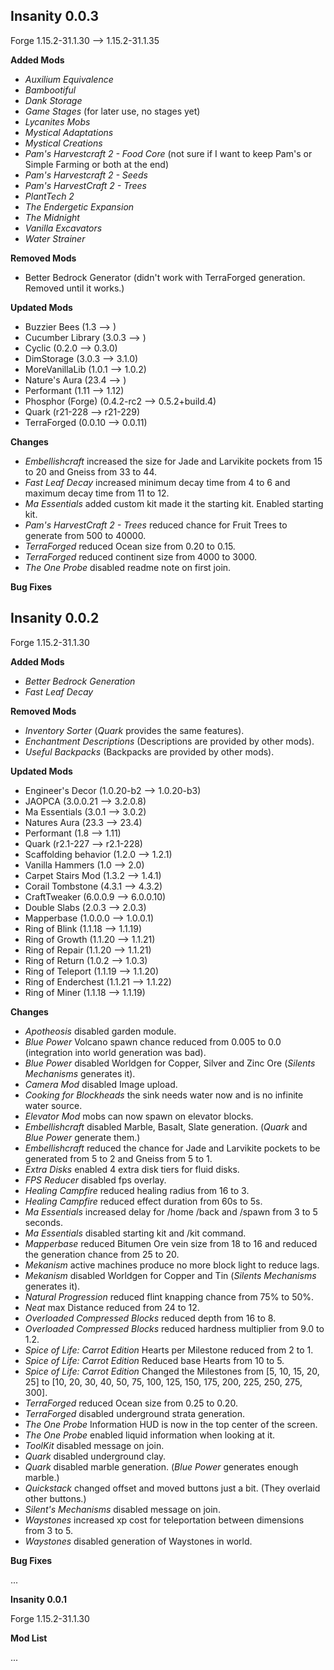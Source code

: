 Insanity 0.0.3
--------------

Forge 1.15.2-31.1.30 --> 1.15.2-31.1.35

**Added Mods**

* *Auxilium Equivalence*
* *Bambootiful*
* *Dank Storage*
* *Game Stages* (for later use, no stages yet)
* *Lycanites Mobs*
* *Mystical Adaptations*
* *Mystical Creations*
* *Pam's Harvestcraft 2 - Food Core* (not sure if I want to keep Pam's or Simple Farming or both at the end)
* *Pam's Harvestcraft 2 - Seeds*
* *Pam's HarvestCraft 2 - Trees*
* *PlantTech 2*
* *The Endergetic Expansion*
* *The Midnight*
* *Vanilla Excavators*
* *Water Strainer*

**Removed Mods**

- Better Bedrock Generator (didn't work with TerraForged generation. Removed until it works.)

**Updated Mods**

* Buzzier Bees (1.3 --> )
* Cucumber Library (3.0.3 --> )
* Cyclic (0.2.0 --> 0.3.0)
* DimStorage (3.0.3 --> 3.1.0)
* MoreVanillaLib (1.0.1 --> 1.0.2)
* Nature's Aura (23.4 --> )
* Performant (1.11 --> 1.12)
* Phosphor (Forge) (0.4.2-rc2 --> 0.5.2+build.4)
* Quark (r21-228 --> r21-229)
* TerraForged (0.0.10 --> 0.0.11)

**Changes**

* *Embellishcraft* increased the size for Jade and Larvikite pockets from 15 to 20 and Gneiss from 33 to 44.
* *Fast Leaf Decay* increased minimum decay time from 4 to 6 and maximum decay time from 11 to 12.
* *Ma Essentials* added custom kit made it the starting kit. Enabled starting kit.
* *Pam's HarvestCraft 2 - Trees* reduced chance for Fruit Trees to generate from 500 to 40000.
* *TerraForged* reduced Ocean size from 0.20 to 0.15.
* *TerraForged* reduced continent size from 4000 to 3000.
* *The One Probe* disabled readme note on first join.

**Bug Fixes**

Insanity 0.0.2
--------------

Forge 1.15.2-31.1.30

**Added Mods**

* *Better Bedrock Generation*
* *Fast Leaf Decay*

**Removed Mods**

* *Inventory Sorter* (*Quark* provides the same features).
* *Enchantment Descriptions* (Descriptions are provided by other mods).
* *Useful Backpacks* (Backpacks are provided by other mods).

**Updated Mods**

* Engineer's Decor (1.0.20-b2 --> 1.0.20-b3)
* JAOPCA (3.0.0.21 --> 3.2.0.8)
* Ma Essentials (3.0.1 --> 3.0.2)
* Natures Aura (23.3 --> 23.4)
* Performant (1.8 --> 1.11)
* Quark (r2.1-227 --> r2.1-228)
* Scaffolding behavior (1.2.0 --> 1.2.1)
* Vanilla Hammers (1.0 --> 2.0)
* Carpet Stairs Mod (1.3.2 --> 1.4.1)
* Corail Tombstone (4.3.1 --> 4.3.2)
* CraftTweaker (6.0.0.9 --> 6.0.0.10)
* Double Slabs (2.0.3 --> 2.0.3)
* Mapperbase (1.0.0.0 --> 1.0.0.1)
* Ring of Blink (1.1.18 --> 1.1.19)
* Ring of Growth (1.1.20 --> 1.1.21)
* Ring of Repair (1.1.20 --> 1.1.21)
* Ring of Return (1.0.2 --> 1.0.3)
* Ring of Teleport (1.1.19 --> 1.1.20)
* Ring of Enderchest (1.1.21 --> 1.1.22)
* Ring of Miner (1.1.18 --> 1.1.19)

**Changes**

* *Apotheosis* disabled garden module.
* *Blue Power* Volcano spawn chance reduced from 0.005 to 0.0 (integration into world generation was bad).
* *Blue Power* disabled Worldgen for Copper, Silver and Zinc Ore (*Silents Mechanisms* generates it).
* *Camera Mod* disabled Image upload.
* *Cooking for Blockheads* the sink needs water now and is no infinite water source.
* *Elevator Mod* mobs can now spawn on elevator blocks.
* *Embellishcraft* disabled Marble, Basalt, Slate generation. (*Quark* and *Blue Power* generate them.)
* *Embellishcraft* reduced the chance for Jade and Larvikite pockets to be generated from 5 to 2 and Gneiss from 5 to 1.
* *Extra Disks* enabled 4 extra disk tiers for fluid disks.
* *FPS Reducer* disabled fps overlay.
* *Healing Campfire* reduced healing radius from 16 to 3.
* *Healing Campfire* reduced effect duration from 60s to 5s.
* *Ma Essentials* increased delay for /home /back and /spawn from 3 to 5 seconds.
* *Ma Essentials* disabled starting kit and /kit command.
* *Mapperbase* reduced Bitumen Ore vein size from 18 to 16 and reduced the generation chance from 25 to 20.
* *Mekanism* active machines produce no more block light to reduce lags.
* *Mekanism* disabled Worldgen for Copper and Tin (*Silents Mechanisms* generates it).
* *Natural Progression* reduced flint knapping chance from 75% to 50%.
* *Neat* max Distance reduced from 24 to 12.
* *Overloaded Compressed Blocks* reduced depth from 16 to 8.
* *Overloaded Compressed Blocks* reduced hardness multiplier from 9.0 to 1.2.
* *Spice of Life: Carrot Edition* Hearts per Milestone reduced from 2 to 1.
* *Spice of Life: Carrot Edition* Reduced base Hearts from 10 to 5.
* *Spice of Life: Carrot Edition* Changed the Milestones from [5, 10, 15, 20, 25] to [10, 20, 30, 40, 50, 75, 100, 125, 150, 175, 200, 225, 250, 275, 300].
* *TerraForged* reduced Ocean size from 0.25 to 0.20.
* *TerraForged* disabled underground strata generation.
* *The One Probe* Information HUD is now in the top center of the screen.
* *The One Probe* enabled liquid information when looking at it.
* *ToolKit* disabled message on join.
* *Quark* disabled underground clay.
* *Quark* disabled marble generation. (*Blue Power* generates enough marble.)
* *Quickstack* changed offset and moved buttons just a bit. (They overlaid other buttons.)
* *Silent's Mechanisms* disabled message on join.
* *Waystones* increased xp cost for teleportation between dimensions from 3 to 5.
* *Waystones* disabled generation of Waystones in world.

**Bug Fixes**

...

**Insanity 0.0.1**

Forge 1.15.2-31.1.30

**Mod List**

...
